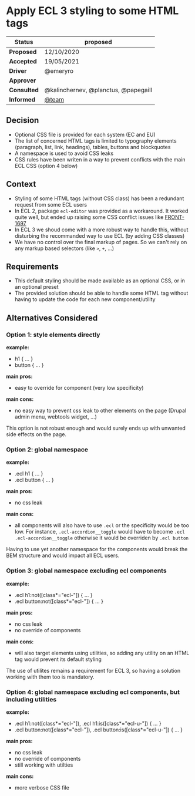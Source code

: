# Apply ECL 3 styling to some HTML tags

| Status        | proposed                                              |
| ------------- | ----------------------------------------------------- |
| **Proposed**  | 12/10/2020                                            |
| **Accepted**  | 19/05/2021                                            |
| **Driver**    | @emeryro                                              |
| **Approver**  |                                                       |
| **Consulted** | @kalinchernev, @planctus, @papegaill                  |
| **Informed**  | [@team](https://github.com/orgs/ec-europa/teams/inno) |

## Decision

- Optional CSS file is provided for each system (EC and EU)
- The list of concerned HTML tags is limited to typography elements (paragraph, list, link, headings), tables, buttons and blockquotes
- A namespace is used to avoid CSS leaks
- CSS rules have been writen in a way to prevent conflicts with the main ECL CSS (option 4 below)

## Context

- Styling of some HTML tags (without CSS class) has been a redundant request from some ECL users
- In ECL 2, package `ecl-editor` was provided as a workaround. It worked quite well, but ended up raising some CSS conflict issues like [FRONT-1697](https://citnet.tech.ec.europa.eu/CITnet/jira/browse/FRONT-1697)
- In ECL 3 we shoud come with a more robust way to handle this, without disturbing the recommanded way to use ECL (by adding CSS classes)
- We have no control over the final markup of pages. So we can't rely on any markup based selectors (like `>`, `+`, ...)

## Requirements

- This default styling should be made available as an optional CSS, or in an optional preset
- The provided solution should be able to handle some HTML tag without having to update the code for each new component/utility

## Alternatives Considered

### Option 1: style elements directly

**example:**

- h1 { ... }
- button { ... }

**main pros:**

- easy to override for component (very low specificity)

**main cons:**

- no easy way to prevent css leak to other elements on the page (Drupal admin menu, webtools widget, ...)

This option is not robust enough and would surely ends up with unwanted side effects on the page.

### Option 2: global namespace

**example:**

- .ecl h1 { ... }
- .ecl button { ... }

**main pros:**

- no css leak

**main cons:**

- all components will also have to use `.ecl` or the specificity would be too low. For instance, `.ecl-accordion__toggle` would have to become `.ecl .ecl-accordion__toggle` otherwise it would be overriden by `.ecl button`

Having to use yet another namespace for the components would break the BEM structure and would impact all ECL users.

### Option 3: global namespace excluding ecl components

**example:**

- .ecl h1:not([class*="ecl-"]) { ... }
- .ecl button:not([class*="ecl-"]) { ... }

**main pros:**

- no css leak
- no override of components

**main cons:**

- will also target elements using utilities, so adding any utility on an HTML tag would prevent its default styling

The use of utilites remains a requirement for ECL 3, so having a solution working with them too is mandatory.

### Option 4: global namespace excluding ecl components, but including utilities

**example:**

- .ecl h1:not([class*="ecl-"]), .ecl h1:is([class*="ecl-u-"]) { ... }
- .ecl button:not([class*="ecl-"]), .ecl button:is([class*="ecl-u-"]) { ... }

**main pros:**

- no css leak
- no override of components
- still working with utilties

**main cons:**

- more verbose CSS file
